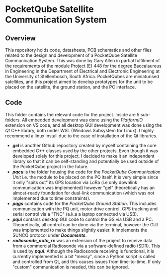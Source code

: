 # PocketQube Satellite Communication System

## Overview
This repository holds code, datasheets, PCB schematics and other files related to the design and development of a PocketQube Satellite Communication System. This was done by Gary Allen in  partial fulfilment of the requirements of the module Project (E) 448 for the degree Baccalaureus in Engineering in the Department of Electrical and Electronic Engineering at the University of Stellenbosch, South Africa. PocketQubes are miniaturised satellites, and this project aimed to develop prototypes for the unit to be placed on the satellite, the ground station, and the PC interface.

## Code
This folder contains the relevant code for the project. Inside are 5 sub-folders. All embedded development was done using the *PlatformIO* extension on VS code, and all desktop GUI development was done using the *Qt* C++ library, both under WSL (Windows Subsystem for Linux). I highly recommend a linux install due to the ease of installation of the Qt libraries.
- ***gel*** is another Github repository created by myself containing the core embedded C++ classes used by the other projects. Even though it was developed solely for this project, I decided to make it an independent library so that it can be self-standing and potentially be used outside of the PocketQube project in the future.
- ***pqcu*** is the folder housing the code for the *PocketQube Communication Unit* i.e. the module to be placed on the PQ itself. It is very simple since it only "spits out" its GPS location via LoRa (i.e only downlink communication was implemented) however "gel" theoretically has an almost-ready foundation for dual-link communication (which was not implemented due to time constraints).
- ***pqgs*** contains code for the *PocketQube Ground Station*. This includes communication with the PQ unit, motor drive control, GPS tracking and serial control via a "TNC" (a.k.a a laptop connected via USB).
- ***pqui*** contains desktop GUI code to control the GS via USB and a PC. Theoretically, all control can be done via the terminal, however the GUI was implemented to make things slightly easier. It implements the SUNCQ protocol under ***Documents***.
- ***radiosonde_auto_rx*** was an extension of the project to receive data from a commercial Radiosonde via a software-defined radio (SDR). This is used by ***pqui***. Although the Radiosonde receiving is functional, it is currently implemented is a bit "messy", since a Python script is called and controlled from Qt, and this causes issues from time-to-time. If only "custom" communication is needed, this can be ignored.